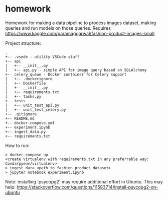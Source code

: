 # homework
Homework for making a data pipeline to process images dataset, making queries and run models on those queries.
Requires https://www.kaggle.com/paramaggarwal/fashion-product-images-small

Project structure:
```
.
+-- .vsode - utility VSCode stuff
+-- api
|   +-- __init__.py
|   +-- api.py - simple API for image query based on SQLAlchemy
+-- celery_queue - Docker container for Celery support
|   +-- .dockerignore
|   +-- Dockerfile
|   +-- __init__.py
|   +-- requirements.txt
|   +-- tasks.py
+-- tests
|   +-- unit_test_api.py
|   +-- unit_test_celery.py
+-- .gitignore 
+-- README.md
+-- docker-compose.yml
+-- experiment.ipynb
+-- ingest_data.py
+-- requirements.txt
```

How to run:
```
> docker-compose up
<create virtualenv with requirements.txt in any preferrable way: Conda/pyenv/virtualenv>
> ingest_data <path_to_fashion_product_dataset>
> jupyter notebook experiment.ipynb
```
Note: installing 'psycopg2' may require additional effort in Ubuntu. This may help:
https://stackoverflow.com/questions/11583714/install-psycopg2-on-ubuntu
